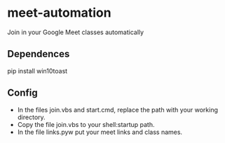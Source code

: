# meet-automation
Join in your Google Meet classes automatically

## Dependences
pip install win10toast

## Config
- In the files join.vbs and start.cmd, replace the path with your working directory.
- Copy the file join.vbs to your shell:startup path.
- In the file links.pyw put your meet links and class names.

